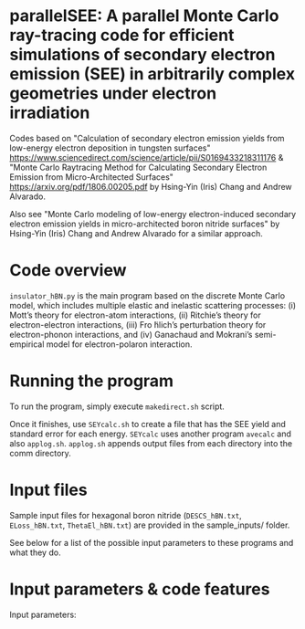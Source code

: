 # parallelSEE: A parallel Monte Carlo ray-tracing code for efficient simulations of secondary electron emission (SEE) in arbitrarily complex geometries under electron irradiation

Codes based on "Calculation of secondary electron emission yields from low-energy electron deposition in tungsten surfaces" https://www.sciencedirect.com/science/article/pii/S0169433218311176  & "Monte Carlo Raytracing Method for Calculating Secondary Electron Emission from Micro-Architected Surfaces" https://arxiv.org/pdf/1806.00205.pdf by Hsing-Yin (Iris) Chang and Andrew Alvarado.

Also see "Monte Carlo modeling of low-energy electron-induced secondary electron emission yields in micro-architected boron nitride surfaces" by Hsing-Yin (Iris) Chang and Andrew Alvarado for a similar approach.

# Code overview
```insulator_hBN.py``` is the main program based on the discrete Monte Carlo model, which includes multiple elastic and inelastic scattering processes: 
(i) Mott’s theory for electron-atom interactions, (ii) Ritchie’s theory for electron-electron interactions, (iii) Fro ̈hlich’s perturbation theory for electron-phonon interactions, and (iv) Ganachaud and Mokrani’s semi-empirical model for electron-polaron interaction.

# Running the program
To run the program, simply execute ```makedirect.sh``` script.

Once it finishes, use ```SEYcalc.sh``` to create a file that has the SEE yield and standard error for each energy. ```SEYcalc``` uses another program ```avecalc``` and also ```applog.sh```. ```applog.sh``` appends output files from each directory into the comm directory. 

# Input files
Sample input files for hexagonal boron nitride (```DESCS_hBN.txt```, ```ELoss_hBN.txt```, ```ThetaEl_hBN.txt```) are provided in the sample_inputs/ folder.

See below for a list of the possible input parameters to these programs and what they do.

# Input parameters & code features
Input parameters:

